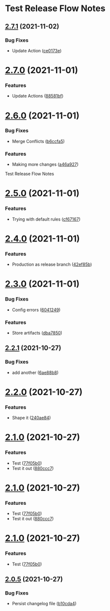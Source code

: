 # Test Release Flow Notes

## [2.7.1](https://github.com/SertoID/Test-Release-flow/compare/v2.7.0...v2.7.1) (2021-11-02)


### Bug Fixes

* Update Action ([ce0173e](https://github.com/SertoID/Test-Release-flow/commit/ce0173e0afd94cd6a00407aa3d018f960d7ff3eb))

# [2.7.0](https://github.com/SertoID/Test-Release-flow/compare/v2.6.0...v2.7.0) (2021-11-01)


### Features

* Update Actions ([88581bf](https://github.com/SertoID/Test-Release-flow/commit/88581bf3c17eae7c3a14af463e5f19a41be366ae))

# [2.6.0](https://github.com/SertoID/Test-Release-flow/compare/v2.5.0...v2.6.0) (2021-11-01)


### Bug Fixes

* Merge Conflicts ([b6ccfa5](https://github.com/SertoID/Test-Release-flow/commit/b6ccfa5b140dfa1aa7ae79de562b2d72c01747a1))


### Features

* Making more changes ([a46a927](https://github.com/SertoID/Test-Release-flow/commit/a46a92710b0f3cb3f7f7a98a7a5e3b6189ad34de))

Test Release Flow Notes

# [2.5.0](https://github.com/SertoID/Test-Release-flow/compare/v2.4.0...v2.5.0) (2021-11-01)


### Features

* Trying with default rules ([cf67167](https://github.com/SertoID/Test-Release-flow/commit/cf6716794a8247850e8b0b976dd68724ec640534))

# [2.4.0](https://github.com/SertoID/Test-Release-flow/compare/v2.3.0...v2.4.0) (2021-11-01)


### Features

* Production as release branch ([42ef85b](https://github.com/SertoID/Test-Release-flow/commit/42ef85bf432c1e444625924257ef6681918b0461))

# [2.3.0](https://github.com/SertoID/Test-Release-flow/compare/v2.2.1...v2.3.0) (2021-11-01)


### Bug Fixes

* Config errors ([6041249](https://github.com/SertoID/Test-Release-flow/commit/6041249143f084a6cec2ce4716c7f6e7bdc5220f))


### Features

* Store artifacts ([dba7850](https://github.com/SertoID/Test-Release-flow/commit/dba78505e1e334f8a57e9bd96a0bf9f27b8bec1e))

## [2.2.1](https://github.com/SertoID/Test-Release-flow/compare/v2.2.0...v2.2.1) (2021-10-27)


### Bug Fixes

* add another ([6ae88b8](https://github.com/SertoID/Test-Release-flow/commit/6ae88b823939e5c09bfc7015711c7798d2ed59a3))

# [2.2.0](https://github.com/SertoID/Test-Release-flow/compare/v2.1.0...v2.2.0) (2021-10-27)


### Features

* Shape it ([240ae84](https://github.com/SertoID/Test-Release-flow/commit/240ae844fa2b0a6951236357edd3dd86e6f37bae))

# [2.1.0](https://github.com/SertoID/Test-Release-flow/compare/v2.0.5...v2.1.0) (2021-10-27)


### Features

* Test ([77f05b0](https://github.com/SertoID/Test-Release-flow/commit/77f05b06fede9f10ccc3a99d9ae91e451121776d))
* Test it out ([880ccc7](https://github.com/SertoID/Test-Release-flow/commit/880ccc7cda56e98b4ae1460b5a5cfc9e8a559e1e))

# [2.1.0](https://github.com/SertoID/Test-Release-flow/compare/v2.0.5...v2.1.0) (2021-10-27)

### Features

- Test ([77f05b0](https://github.com/SertoID/Test-Release-flow/commit/77f05b06fede9f10ccc3a99d9ae91e451121776d))
- Test it out ([880ccc7](https://github.com/SertoID/Test-Release-flow/commit/880ccc7cda56e98b4ae1460b5a5cfc9e8a559e1e))

# [2.1.0](https://github.com/SertoID/Test-Release-flow/compare/v2.0.5...v2.1.0) (2021-10-27)

### Features

- Test ([77f05b0](https://github.com/SertoID/Test-Release-flow/commit/77f05b06fede9f10ccc3a99d9ae91e451121776d))

## [2.0.5](https://github.com/SertoID/Test-Release-flow/compare/v2.0.4...v2.0.5) (2021-10-27)

### Bug Fixes

- Persist changelog file ([b10cda4](https://github.com/SertoID/Test-Release-flow/commit/b10cda4a8237b5d81013970fc86cc80035b9ddd4))
